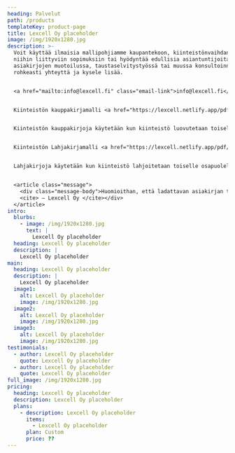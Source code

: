 ```yaml
---
heading: Palvelut
path: /products
templateKey: product-page
title: Lexcell Oy placeholder
image: /img/1920x1280.jpg
description: >-
  Voit käyttää ilmaisia mallipohjiamme kaupantekoon, kiinteistönvaihdantaan,
  niihin liittyviin sopimuksiin tai hyödyntää edullisia asiantuntijoitamme
  asiakirjojen muotoilussa, taustaselvitystyössä tai muussa konsultoinnissa. Ota
  rohkeasti yhteyttä ja kysele lisää.


  <a href="mailto:info@lexcell.fi" class="email-link">info@lexcell.fi</a> tai etunimi.sukunimi@lexcell.fi. Henkilöesittelyn löydät [täältä](https://lexcell.netlify.app/about).  


  Kiinteistön kauppakirjamalli <a href="https://lexcell.netlify.app/pdf/kauppakirja.pdf"  class="pdf-link" download>Lataa</a>


  Kiinteistön kauppakirjoja käytetään kun kiinteistö luovutetaan toiselle osapuolelle vastiketta vastaan.


  Kiinteistön Lahjakirjamalli <a href="https://lexcell.netlify.app/pdf/lahjakirja.pdf"  class="pdf-link" download>Lataa</a>


  Lahjakirjoja käytetään kun kiinteistö lahjoitetaan toiselle osapuolelle ilman vastiketta, esimerkiksi sukulaiselle.


  <article class="message">
  	<div class="message-body">Huomioithan, että ladattavan asiakirjan tietojen käyttäminen ei muodosta toimeksiantosopimusta Lexcell Oy:n ja käyttäjän välille. Tämä tarkoittaa, että Lexcell Oy ei vastaa vahingoista, joita mahdollisesti koituu materiaalin käytöstä. Lexcell Oy vastaa asiakirjoista, jotka on laadittu toimeksiantosuhteessa yhtiön kanssa.<br>
  	<cite> – Lexcell Oy </cite></div>
  </article>
intro:
  blurbs:
    - image: /img/1920x1280.jpg
      text: |
        Lexcell Oy placeholder
  heading: Lexcell Oy placeholder
  description: |
    Lexcell Oy placeholder
main:
  heading: Lexcell Oy placeholder
  description: |
    Lexcell Oy placeholder
  image1:
    alt: Lexcell Oy placeholder
    image: /img/1920x1280.jpg
  image2:
    alt: Lexcell Oy placeholder
    image: /img/1920x1280.jpg
  image3:
    alt: Lexcell Oy placeholder
    image: /img/1920x1280.jpg
testimonials:
  - author: Lexcell Oy placeholder
    quote: Lexcell Oy placeholder
  - author: Lexcell Oy placeholder
    quote: Lexcell Oy placeholder
full_image: /img/1920x1280.jpg
pricing:
  heading: Lexcell Oy placeholder
  description: Lexcell Oy placeholder
  plans:
    - description: Lexcell Oy placeholder
      items:
        - Lexcell Oy placeholder
      plan: Custom
      price: ??
---
```

